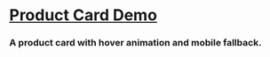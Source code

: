 # [Product Card Demo](https://lana-20.github.io/product-card-hover-animation/) 

### A product card with hover animation and mobile fallback.

